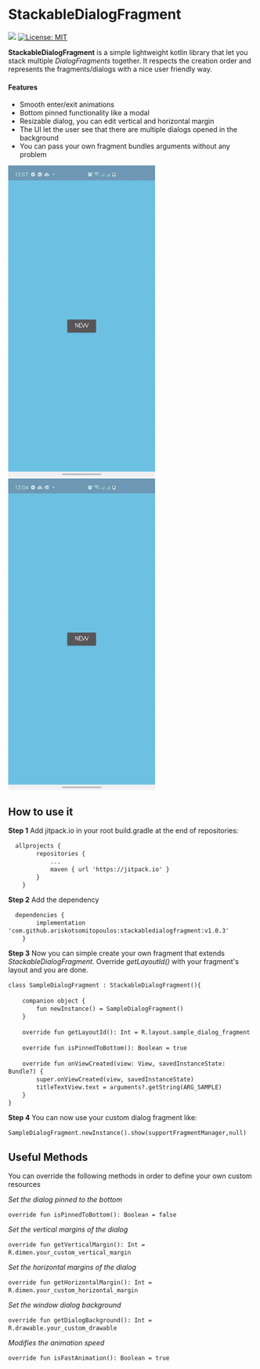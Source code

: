 # StackableDialogFragment

[![](https://jitpack.io/v/ariskotsomitopoulos/stackabledialogfragment.svg)](https://jitpack.io/#ariskotsomitopoulos/stackabledialogfragment)
[![License: MIT](https://img.shields.io/badge/License-MIT-yellow.svg)](https://github.com/ariskotsomitopoulos/StackableDialogFragment/blob/master/LICENSE)


**StackableDialogFragment** is a simple lightweight kotlin library that let you stack multiple *DialogFragments* together. It respects the creation order and represents the fragments/dialogs with a nice user friendly way.

#### Features
* Smooth enter/exit animations
* Bottom pinned functionality like a modal
* Resizable dialog, you can edit vertical and horizontal margin
* The UI let the user see that there are multiple dialogs opened in the background
* You can pass your own fragment bundles arguments without any problem

<p float="left">
<img src="https://github.com/ariskotsomitopoulos/StackableDialogFragment/blob/master/demo/stackable_dialog_fragment_pinned_bottom.gif" width="300">
<img src="https://github.com/ariskotsomitopoulos/StackableDialogFragment/blob/master/demo/stackable_dialog_fragment.gif" width="300">
</p>

How to use it
------
**Step 1** Add jitpack.io in your root build.gradle at the end of repositories:
```
  allprojects {
	 	repositories {
			...
			maven { url 'https://jitpack.io' }
		}
	}
```
**Step 2** Add the dependency
```
  dependencies {
	    implementation 'com.github.ariskotsomitopoulos:stackabledialogfragment:v1.0.3'
	}
```

**Step 3**  Now you can simple create your own fragment that extends *StackableDialogFragment*. Override *getLayoutId()* with your fragment's layout and you are done.
```
class SampleDialogFragment : StackableDialogFragment(){

    companion object {
        fun newInstance() = SampleDialogFragment()
    }

    override fun getLayoutId(): Int = R.layout.sample_dialog_fragment

    override fun isPinnedToBottom(): Boolean = true

    override fun onViewCreated(view: View, savedInstanceState: Bundle?) {
        super.onViewCreated(view, savedInstanceState)
        titleTextView.text = arguments?.getString(ARG_SAMPLE)
    }
}
```
**Step 4**  You can now use your custom dialog fragment like:
```
SampleDialogFragment.newInstance().show(supportFragmentManager,null)
```

Useful Methods
------
You can override the following methods in order to define your own custom resources

*Set the dialog pinned to the bottom*
```
override fun isPinnedToBottom(): Boolean = false
```
*Set the vertical margins of the dialog*
```
override fun getVerticalMargin(): Int = R.dimen.your_custom_vertical_margin
```
*Set the horizontal margins of the dialog*
```
override fun getHorizontalMargin(): Int = R.dimen.your_custom_horizontal_margin
```
*Set the window dialog background*
```
override fun getDialogBackground(): Int = R.drawable.your_custom_drawable
```
*Modifies the animation speed*
```
override fun isFastAnimation(): Boolean = true
```
